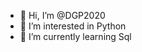 - 👋 Hi, I’m @DGP2020
- 👀 I’m interested in Python
- 🌱 I’m currently learning Sql

<!---
DGP2020/DGP2020 is a ✨ special ✨ repository because its `README.md` (this file) appears on your GitHub profile.
You can click the Preview link to take a look at your changes.
--->
